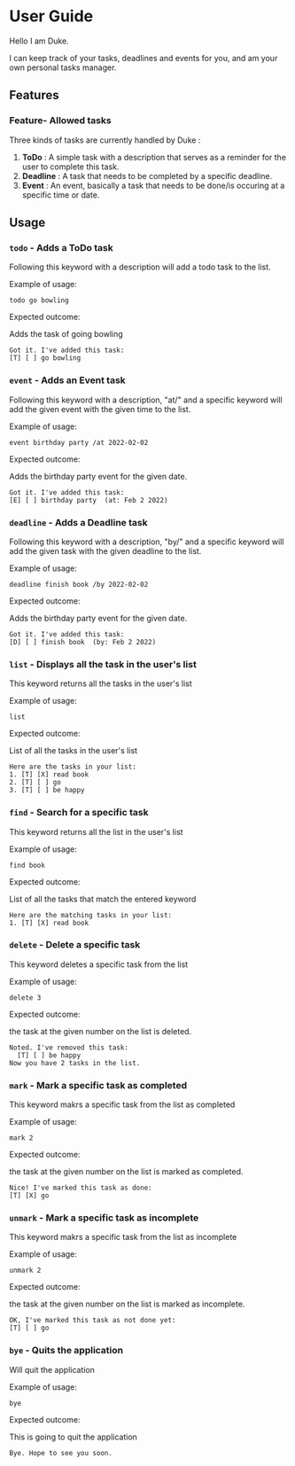 # User Guide

Hello I am Duke.

I can keep track of your tasks, deadlines and events for you, and am your own personal tasks manager.

## Features 

### Feature- Allowed tasks

Three kinds of tasks are currently handled by Duke :

1. **ToDo** : A simple task with a description that serves as a reminder for the user to complete this task.
2. **Deadline** : A task that needs to be completed by a specific deadline.
3. **Event** : An event, basically a task that needs to be done/is occuring at a specific time or date.


## Usage

### `todo` - Adds a ToDo task

Following this keyword with a description will add a todo task to the list.

Example of usage: 

`todo go bowling`

Expected outcome:

Adds the task of going bowling

```
Got it. I've added this task:
[T] [ ] go bowling
```

### `event` - Adds an Event task

Following this keyword with a description, "at/" and a specific keyword will add the given event with the given time to the list.

Example of usage: 

`event birthday party /at 2022-02-02`

Expected outcome:

Adds the birthday party event for the given date.

```
Got it. I've added this task:
[E] [ ] birthday party  (at: Feb 2 2022)
```

### `deadline` - Adds a Deadline task

Following this keyword with a description, "by/" and a specific keyword will add the given task with the given deadline to the list.

Example of usage: 

`deadline finish book /by 2022-02-02`

Expected outcome:

Adds the birthday party event for the given date.

```
Got it. I've added this task:
[D] [ ] finish book  (by: Feb 2 2022)
```

### `list` - Displays all the task in the user's list

This keyword returns all the tasks in the user's list

Example of usage: 

`list`

Expected outcome:

List of all the tasks in the user's list

```
Here are the tasks in your list:
1. [T] [X] read book
2. [T] [ ] go
3. [T] [ ] be happy
```

### `find` - Search for a specific task

This keyword returns all the list in the user's list

Example of usage: 

`find book`

Expected outcome:

List of all the tasks that match the entered keyword

```
Here are the matching tasks in your list:
1. [T] [X] read book
```

### `delete` - Delete a specific task

This keyword deletes a specific task from the list

Example of usage: 

`delete 3`

Expected outcome:

the task at the given number on the list is deleted.

```
Noted. I've removed this task: 
  [T] [ ] be happy
Now you have 2 tasks in the list.
```

### `mark` - Mark a specific task as completed

This keyword makrs a specific task from the list as completed

Example of usage: 

`mark 2`

Expected outcome:

the task at the given number on the list is marked as completed.

```
Nice! I've marked this task as done:
[T] [X] go
```

### `unmark` - Mark a specific task as incomplete

This keyword makrs a specific task from the list as incomplete

Example of usage: 

`unmark 2`

Expected outcome:

the task at the given number on the list is marked as incomplete.

```
OK, I've marked this task as not done yet:
[T] [ ] go
```

### `bye` - Quits the application

Will quit the application

Example of usage: 

`bye`

Expected outcome:

This is going to quit the application

```
Bye. Hope to see you soon.
```
